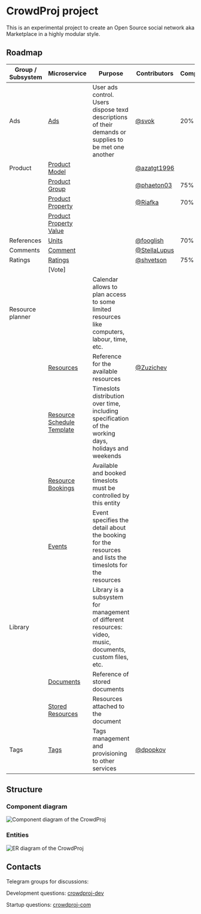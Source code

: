 # CrowdProj project

This is an experimental project to create an Open Source social network aka Marketplace in a highly modular style.

## Roadmap

| Group / Subsystem | Microservice                                                                  | Purpose                                                                                                   | Contributors                                   | Completeness | 
|-------------------|-------------------------------------------------------------------------------|-----------------------------------------------------------------------------------------------------------|------------------------------------------------|--------------|
| Ads               | [Ads](https://github.com/crowdproj/crowdproj-ad)                              | User ads control. Users dispose texd descriptions of their demands or supplies to be met one another      | [@svok](https://github.com/svok)               | 20%          |
| Product           | [Product Model](https://github.com/crowdproj/crowdproj-product-models)        |                                                                                                           | [@azatgt1996](https://github.com/azatgt1996)   |              |
|                   | [Product Group](https://github.com/crowdproj/crowdproj-product-groups)        |                                                                                                           | [@phaeton03](https://github.com/phaeton03)     | 75%          |
|                   | [Product Property](https://github.com/crowdproj/crowdproj-product-properties) |                                                                                                           | [@Riafka](https://github.com/Riafka)           | 70%          |
|                   | [Product Property Value]()                                                    |                                                                                                           |                                                |              |
| References        | [Units](https://github.com/crowdproj/crowdproj-units)                         |                                                                                                           | [@fooglish](https://github.com/fooglish)       | 70%          |
| Comments          | [Comment](https://github.com/crowdproj/crowdproj-comments)                    |                                                                                                           | [@StellaLupus](https://github.com/StellaLupus) |              |
| Ratings           | [Ratings](https://github.com/crowdproj/crowdproj-ratings)                     |                                                                                                           | [@shvetson](https://github.com/shvetson)       | 75%          |
|                   | [Vote]                                                                        |                                                                                                           |                                                |              |
| Resource planner  |                                                                               | Calendar allows to plan access to some limited resources like computers, labour, time, etc.               |                                                |              |
|                   | [Resources](https://github.com/crowdproj/crowdproj-resources)                 | Reference for the available resources                                                                     | [@Zuzichev](https://github.com/Zuzichev)       |              |
|                   | [Resource Schedule Template]()                                                | Timeslots distribution over time, including specification of the working days, holidays and weekends      |                                                |              |
|                   | [Resource Bookings]()                                                         | Available and booked timeslots must be controlled by this entity                                          |                                                |              |
|                   | [Events]()                                                                    | Event specifies the detail about the booking for the resources and lists the timeslots for the resources  |                                                |              |
| Library           |                                                                               | Library is a subsystem for management of different resources: video, music, documents, custom files, etc. |                                                |              |
|                   | [Documents]()                                                                 | Reference of stored documents                                                                             |                                                |              |
|                   | [Stored Resources]()                                                          | Resources attached to the document                                                                        |                                                |              |
| Tags              | [Tags](https://github.com/crowdproj/crowdproj-tags)                           | Tags management and provisioning to other services                                                        | [@dpopkov](https://github.com/dpopkov)         |              |

## Structure

### Component diagram

![Component diagram of the CrowdProj](imgs/crowdproj-components.drawio.png)

### Entities

![ER diagram of the CrowdProj](imgs/crowdproj-ER.drawio.png)

## Contacts

Telegram groups for discussions:

Development questions: [crowdproj-dev](https://t.me/crowdproj_dev)

Startup questions: [crowdproj-com](https://t.me/crowdproj_com)
